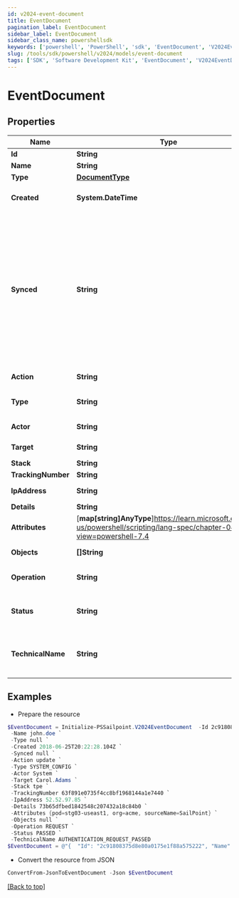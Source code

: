 ```yaml
---
id: v2024-event-document
title: EventDocument
pagination_label: EventDocument
sidebar_label: EventDocument
sidebar_class_name: powershellsdk
keywords: ['powershell', 'PowerShell', 'sdk', 'EventDocument', 'V2024EventDocument'] 
slug: /tools/sdk/powershell/v2024/models/event-document
tags: ['SDK', 'Software Development Kit', 'EventDocument', 'V2024EventDocument']
---
```



# EventDocument

## Properties

Name | Type | Description | Notes
------------ | ------------- | ------------- | -------------
**Id** | **String** |  | [required]
**Name** | **String** |  | [required]
**Type** | [**DocumentType**](document-type) |  | [required]
**Created** | **System.DateTime** | ISO-8601 date-time referring to the time when the object was created. | [optional] 
**Synced** | **String** | ISO-8601 date-time referring to the date-time when object was queued to be synced into search database for use in the search API.   This date-time changes anytime there is an update to the object, which triggers a synchronization event being sent to the search database.  There may be some delay between the `synced` time and the time when the updated data is actually available in the search API.  | [optional] 
**Action** | **String** | Name of the event as it's displayed in audit reports. | [optional] 
**Type** | **String** | Event type. Refer to [Event Types](https://documentation.sailpoint.com/saas/help/search/index.html#event-types) for a list of event types and their meanings. | [optional] 
**Actor** | **String** | Name of the actor that generated the event. | [optional] 
**Target** | **String** | Name of the target, or recipient, of the event. | [optional] 
**Stack** | **String** | The event's stack. | [optional] 
**TrackingNumber** | **String** | ID of the group of events. | [optional] 
**IpAddress** | **String** | Target system's IP address. | [optional] 
**Details** | **String** | ID of event's details. | [optional] 
**Attributes** | [**map[string]AnyType**]https://learn.microsoft.com/en-us/powershell/scripting/lang-spec/chapter-04?view=powershell-7.4 | Attributes involved in the event. | [optional] 
**Objects** | **[]String** | Objects the event is happening to. | [optional] 
**Operation** | **String** | Operation, or action, performed during the event. | [optional] 
**Status** | **String** | Event status. Refer to [Event Statuses](https://documentation.sailpoint.com/saas/help/search/index.html#event-statuses) for a list of event statuses and their meanings. | [optional] 
**TechnicalName** | **String** | Event's normalized name. This normalized name always follows the pattern of 'objects_operation_status'. | [optional] 

## Examples

- Prepare the resource
```powershell
$EventDocument = Initialize-PSSailpoint.V2024EventDocument  -Id 2c91808375d8e80a0175e1f88a575222 `
 -Name john.doe `
 -Type null `
 -Created 2018-06-25T20:22:28.104Z `
 -Synced null `
 -Action update `
 -Type SYSTEM_CONFIG `
 -Actor System `
 -Target Carol.Adams `
 -Stack tpe `
 -TrackingNumber 63f891e0735f4cc8bf1968144a1e7440 `
 -IpAddress 52.52.97.85 `
 -Details 73b65dfbed1842548c207432a18c84b0 `
 -Attributes {pod=stg03-useast1, org=acme, sourceName=SailPoint} `
 -Objects null `
 -Operation REQUEST `
 -Status PASSED `
 -TechnicalName AUTHENTICATION_REQUEST_PASSED
$EventDocument = @"{  "Id": "2c91808375d8e80a0175e1f88a575222", "Name": "john.doe", "Type": null, "Created": "2018-06-25T20:22:28.104Z", "Synced": "null", "Action": "update", "Type": "SYSTEM_CONFIG", "Actor": "System", "Target": "Carol.Adams", "Stack": "tpe", "TrackingNumber": "63f891e0735f4cc8bf1968144a1e7440", "IpAddress": "52.52.97.85", "Details": "73b65dfbed1842548c207432a18c84b0", "Attributes": {"pod": "stg03-useast1", "org": "acme", "sourceName": "SailPoint}", "Objects": null, "Operation": "REQUEST", "Status": "PASSED", "TechnicalName": "AUTHENTICATION_REQUEST_PASSED" }}"@
```

- Convert the resource from JSON
```powershell
ConvertFrom-JsonToEventDocument -Json $EventDocument
```


[[Back to top]](#) 

